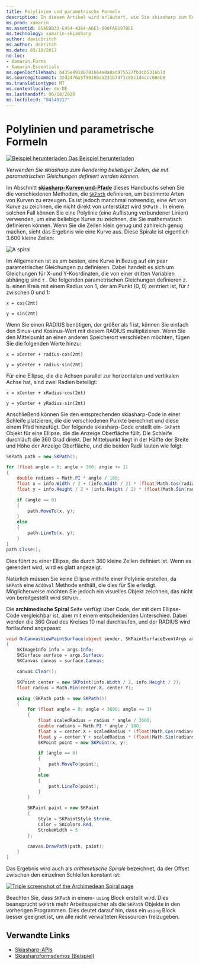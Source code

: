 ```yaml
---
title: Polylinien und parametrische Formeln
description: In diesem Artikel wird erläutert, wie Sie skiasharp zum Rendering von Zeilen verwenden, die mit parametrischen Gleichungen definiert werden können, und dies mit Beispielcode veranschaulicht.
ms.prod: xamarin
ms.assetid: 85AEBB33-E954-4364-A6E1-808FAB197BEE
ms.technology: xamarin-skiasharp
author: davidbritch
ms.author: dabritch
ms.date: 03/10/2017
no-loc:
- Xamarin.Forms
- Xamarin.Essentials
ms.openlocfilehash: b435e99180791b64e0a8ad975527fb3cb5316b7d
ms.sourcegitcommit: 32d2476a5f9016baa231b7471c88c1d4ccc08eb8
ms.translationtype: MT
ms.contentlocale: de-DE
ms.lasthandoff: 06/18/2020
ms.locfileid: "84140217"
---
```

# <a name="polylines-and-parametric-equations"></a>Polylinien und parametrische Formeln

[![Beispiel herunterladen](~/media/shared/download.png) Das Beispiel herunterladen](https://docs.microsoft.com/samples/xamarin/xamarin-forms-samples/skiasharpforms-demos)

_Verwenden Sie skiasharp zum Rendering beliebiger Zeilen, die mit parametrischen Gleichungen definiert werden können._

Im Abschnitt [**skiasharp-Kurven und-Pfade**](../curves/index.md) dieses Handbuchs sehen Sie die verschiedenen Methoden, die [`SKPath`](xref:SkiaSharp.SKPath) definieren, um bestimmte Arten von Kurven zu erzeugen. Es ist jedoch manchmal notwendig, eine Art von Kurve zu zeichnen, die nicht direkt von unterstützt wird `SKPath` . In einem solchen Fall können Sie eine Polylinie (eine Auflistung verbundener Linien) verwenden, um eine beliebige Kurve zu zeichnen, die Sie mathematisch definieren können. Wenn Sie die Zeilen klein genug und zahlreich genug machen, sieht das Ergebnis wie eine Kurve aus. Diese Spirale ist eigentlich 3.600 kleine Zeilen:

![](polylines-images/spiralexample.png "A spiral")

Im Allgemeinen ist es am besten, eine Kurve in Bezug auf ein paar parametrischer Gleichungen zu definieren. Dabei handelt es sich um Gleichungen für X-und Y-Koordinaten, die von einer dritten Variablen abhängig sind `t` . Die folgenden parametrischen Gleichungen definieren z. b. einen Kreis mit einem Radius von 1, der am Punkt (0, 0) zentriert ist, für *t* zwischen 0 und 1:

`x = cos(2πt)`

`y = sin(2πt)`

 Wenn Sie einen RADIUS benötigen, der größer als 1 ist, können Sie einfach den Sinus-und Kosinus-Wert mit diesem RADIUS multiplizieren. Wenn Sie den Mittelpunkt an einen anderen Speicherort verschieben möchten, fügen Sie die folgenden Werte hinzu:

`x = xCenter + radius·cos(2πt)`

`y = yCenter + radius·sin(2πt)`

Für eine Ellipse, die die Achsen parallel zur horizontalen und vertikalen Achse hat, sind zwei Radien beteiligt:

`x = xCenter + xRadius·cos(2πt)`

`y = yCenter + yRadius·sin(2πt)`

Anschließend können Sie den entsprechenden skiasharp-Code in einer Schleife platzieren, die die verschiedenen Punkte berechnet und diese einem Pfad hinzufügt. Der folgende skiasharp-Code erstellt ein- `SKPath` Objekt für eine Ellipse, die die Anzeige Oberfläche füllt. Die Schleife durchläuft die 360 Grad direkt. Der Mittelpunkt liegt in der Hälfte der Breite und Höhe der Anzeige Oberfläche, und die beiden Radii lauten wie folgt:

```csharp
SKPath path = new SKPath();

for (float angle = 0; angle < 360; angle += 1)
{
    double radians = Math.PI * angle / 180;
    float x = info.Width / 2 + (info.Width / 2) * (float)Math.Cos(radians);
    float y = info.Height / 2 + (info.Height / 2) * (float)Math.Sin(radians);

    if (angle == 0)
    {
        path.MoveTo(x, y);
    }
    else
    {
        path.LineTo(x, y);
    }
}
path.Close();
```

Dies führt zu einer Ellipse, die durch 360 kleine Zeilen definiert ist. Wenn es gerendert wird, wird es glatt angezeigt.

Natürlich müssen Sie keine Ellipse mithilfe einer Polylinie erstellen, da `SKPath` eine `AddOval` Methode enthält, die dies für Sie erledigt. Möglicherweise möchten Sie jedoch ein visuelles Objekt zeichnen, das nicht von bereitgestellt wird `SKPath` .

Die **archimedische Spiral** Seite verfügt über Code, der mit dem Ellipse-Code vergleichbar ist, aber mit einem entscheidenden Unterschied. Dabei werden die 360 Grad des Kreises 10 mal durchlaufen, und der RADIUS wird fortlaufend angepasst:

```csharp
void OnCanvasViewPaintSurface(object sender, SKPaintSurfaceEventArgs args)
{
    SKImageInfo info = args.Info;
    SKSurface surface = args.Surface;
    SKCanvas canvas = surface.Canvas;

    canvas.Clear();

    SKPoint center = new SKPoint(info.Width / 2, info.Height / 2);
    float radius = Math.Min(center.X, center.Y);

    using (SKPath path = new SKPath())
    {
        for (float angle = 0; angle < 3600; angle += 1)
        {
            float scaledRadius = radius * angle / 3600;
            double radians = Math.PI * angle / 180;
            float x = center.X + scaledRadius * (float)Math.Cos(radians);
            float y = center.Y + scaledRadius * (float)Math.Sin(radians);
            SKPoint point = new SKPoint(x, y);

            if (angle == 0)
            {
                path.MoveTo(point);
            }
            else
            {
                path.LineTo(point);
            }
        }

        SKPaint paint = new SKPaint
        {
            Style = SKPaintStyle.Stroke,
            Color = SKColors.Red,
            StrokeWidth = 5
        };

        canvas.DrawPath(path, paint);
    }
}
```

Das Ergebnis wird auch als *arithmetische Spirale* bezeichnet, da der Offset zwischen den einzelnen Schleifen konstant ist:

[![](polylines-images/archimedeanspiral-small.png "Triple screenshot of the Archimedean Spiral page")](polylines-images/archimedeanspiral-large.png#lightbox "Triple screenshot of the Archimedean Spiral page")

Beachten Sie, dass `SKPath` in einem- `using` Block erstellt wird. Dies beansprucht `SKPath` mehr Arbeitsspeicher als die `SKPath` Objekte in den vorherigen Programmen. Dies deutet darauf hin, dass ein `using` Block besser geeignet ist, um alle nicht verwalteten Ressourcen freizugeben.

## <a name="related-links"></a>Verwandte Links

- [Skiasharp-APIs](https://docs.microsoft.com/dotnet/api/skiasharp)
- [Skiasharpformsdemos (Beispiel)](https://docs.microsoft.com/samples/xamarin/xamarin-forms-samples/skiasharpforms-demos)
